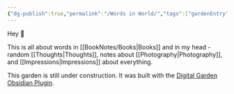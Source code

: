```yaml
---
{"dg-publish":true,"permalink":"/Words in World/","tags":["gardenEntry"]}
---
```



Hey 🌱

This is all about words in [[BookNotes/Books\|Books]] and in my head - random [[Thoughts\|Thoughts]], notes about [[Photography\|Photography]], and [[Impressions\|Impressions]] about everything.

This garden is still under construction. 
It was built with the [Digital Garden Obsidian Plugin](https://github.com/oleeskild/Obsidian-Digital-Garden).